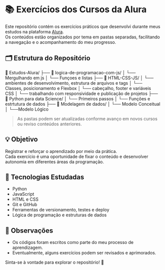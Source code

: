 # 📚 Exercícios dos Cursos da Alura

Este repositório contém os exercícios práticos que desenvolvi durante meus estudos na plataforma [Alura](https://www.alura.com.br).  
Os conteúdos estão organizados por tema em pastas separadas, facilitando a navegação e o acompanhamento do meu progresso.

## 🗂 Estrutura do Repositório

📁 Estudos-Alura/
├── 📁 logica-de-programacao-com-js/
│   └── Mergulhando em js
│   └── Funçoes e listas
├── 📁 HTML-CSS-JS/
│   └── ambientes de desenvolvimento, estrutura de arquivos e tags
│   └── Classes, posicionamento e Flexbox
│   └── cabeçalho, footer e variáveis CSS
│   └── trabalhando com responsividade e publicação de projetos
├── 📁 Python para data Science/
│   └── Primeiros passos
│   └── Funções e estrtutura de dados
├── 📁 Modelagem de dados/
│   └── Modelo Conceitual
│   └──Modelo Lógico

> As pastas podem ser atualizadas conforme avanço em novos cursos ou reviso conteúdos anteriores.

## 💡 Objetivo

Registrar e reforçar o aprendizado por meio da prática.  
Cada exercício é uma oportunidade de fixar o conteúdo e desenvolver autonomia em diferentes áreas da programação.

## 🚀 Tecnologias Estudadas

- Python
- JavaScript
- HTML e CSS
- Git e GitHub
- Ferramentas de versionamento, testes e deploy
- Lógica de programação e estruturas de dados

## 📝 Observações

- Os códigos foram escritos como parte do meu processo de aprendizagem.  
- Eventualmente, alguns exercícios podem ser revisados e aprimorados.

Sinta-se à vontade para explorar o repositório! 🚀
